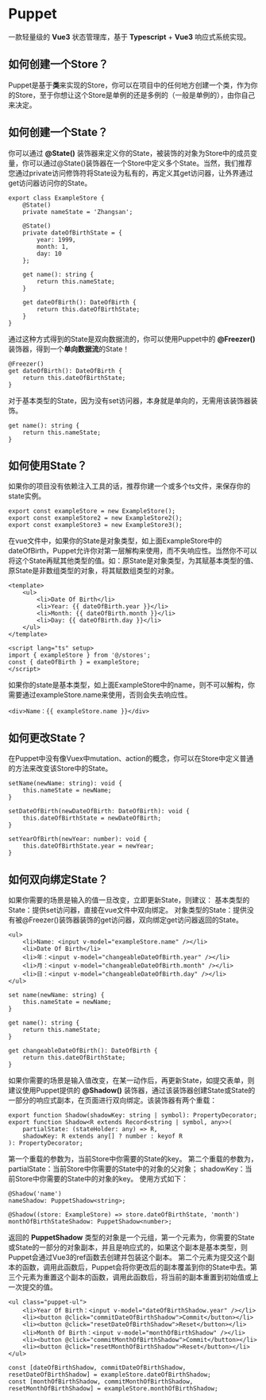 # Puppet
一款轻量级的 **Vue3** 状态管理库，基于 **Typescript** + **Vue3** 响应式系统实现。
## 如何创建一个Store？
Puppet是基于**类**来实现的Store，你可以在项目中的任何地方创建一个类，作为你的Store，至于你想让这个Store是单例的还是多例的（一般是单例的），由你自己来决定。
## 如何创建一个State？
你可以通过 **@State()** 装饰器来定义你的State，被装饰的对象为Store中的成员变量，你可以通过@State()装饰器在一个Store中定义多个State。当然，我们推荐您通过private访问修饰符将State设为私有的，再定义其get访问器，让外界通过get访问器访问你的State。

```
export class ExampleStore {
    @State()
    private nameState = 'Zhangsan';

    @State()
    private dateOfBirthState = {
        year: 1999,
        month: 1,
        day: 10
    };

    get name(): string {
        return this.nameState;
    }

    get dateOfBirth(): DateOfBirth {
        return this.dateOfBirthState;
    }
}
```
通过这种方式得到的State是双向数据流的，你可以使用Puppet中的 **@Freezer()** 装饰器，得到一个**单向数据流**的State！
```
@Freezer()
get dateOfBirth(): DateOfBirth {
    return this.dateOfBirthState;
}
```
对于基本类型的State，因为没有set访问器，本身就是单向的，无需用该装饰器装饰。
```
get name(): string {
    return this.nameState;
}
```
## 如何使用State？
如果你的项目没有依赖注入工具的话，推荐你建一个或多个ts文件，来保存你的state实例。
```
export const exampleStore = new ExampleStore();
export const exampleStore2 = new ExampleStore2();
export const exampleStore3 = new ExampleStore3();
```
在vue文件中，如果你的State是对象类型，如上面ExampleStore中的dateOfBirth，Puppet允许你对第一层解构来使用，而不失响应性。当然你不可以将这个State再赋其他类型的值。如：原State是对象类型，为其赋基本类型的值、原State是非数组类型的对象，将其赋数组类型的对象。
```
<template>
    <ul>
        <li>Date Of Birth</li>
        <li>Year: {{ dateOfBirth.year }}</li>
        <li>Month: {{ dateOfBirth.month }}</li>
        <li>Day: {{ dateOfBirth.day }}</li>
    </ul>
</template>

<script lang="ts" setup>
import { exampleStore } from '@/stores';
const { dateOfBirth } = exampleStore;
</script>
```

如果你的state是基本类型，如上面ExampleStore中的name，则不可以解构，你需要通过exampleStore.name来使用，否则会失去响应性。
```
<div>Name：{{ exampleStore.name }}</div>
```
## 如何更改State？
在Puppet中没有像Vuex中mutation、action的概念，你可以在Store中定义普通的方法来改变该Store中的State。
```
setName(newName: string): void {
    this.nameState = newName;
}

setDateOfBirth(newDateOfBirth: DateOfBirth): void {
    this.dateOfBirthState = newDateOfBirth;
}

setYearOfBirth(newYear: number): void {
    this.dateOfBirthState.year = newYear;
}
```
## 如何双向绑定State？
如果你需要的场景是输入的值一旦改变，立即更新State，则建议：
基本类型的State：提供set访问器，直接在vue文件中双向绑定。
对象类型的State：提供没有被@Freezer()装饰器装饰的get访问器，双向绑定get访问器返回的State。
```
<ul>
    <li>Name: <input v-model="exampleStore.name" /></li>
    <li>Date Of Birth</li>
    <li>年：<input v-model="changeableDateOfBirth.year" /></li>
    <li>月：<input v-model="changeableDateOfBirth.month" /></li>
    <li>日：<input v-model="changeableDateOfBirth.day" /></li>
</ul>

set name(newName: string) {
    this.nameState = newName;
}

get name(): string {
    return this.nameState;
}

get changeableDateOfBirth(): DateOfBirth {
    return this.dateOfBirthState;
}
```
如果你需要的场景是输入值改变，在某一动作后，再更新State，如提交表单，则建议使用Puppet提供的 **@Shadow()** 装饰器，通过该装饰器创建State或State的一部分的响应式副本，在页面进行双向绑定。该装饰器有两个重载：
```
export function Shadow(shadowKey: string | symbol): PropertyDecorator;
export function Shadow<R extends Record<string | symbol, any>>(
    partialState: (stateHolder: any) => R,
    shadowKey: R extends any[] ? number : keyof R
): PropertyDecorator;
```
第一个重载的参数为，当前Store中你需要的State的key。
第二个重载的参数为，partialState：当前Store中你需要的State中的对象的父对象； shadowKey：当前Store中你需要的State中的对象的key。
使用方式如下：
```
@Shadow('name')
nameShadow: PuppetShadow<string>;

@Shadow((store: ExampleStore) => store.dateOfBirthState, 'month')
monthOfBirthStateShadow: PuppetShadow<number>;
```
返回的 **PuppetShadow** 类型的对象是一个元组，第一个元素为，你需要的State或State的一部分的对象副本，并且是响应式的，如果这个副本是基本类型，则Puppet会通过Vue3的ref函数去创建并包装这个副本。
第二个元素为提交这个副本的函数，调用此函数后，Puppet会将你更改后的副本覆盖到你的State中去。第三个元素为重置这个副本的函数，调用此函数后，将当前的副本重置到初始值或上一次提交的值。
```
<ul class="puppet-ul">
    <li>Year Of Birth：<input v-model="dateOfBirthShadow.year" /></li>
    <li><button @click="commitDateOfBirthShadow">Commit</button></li>
    <li><button @click="resetDateOfBirthShadow">Reset</button></li>
    <li>Month Of Birth：<input v-model="monthOfBirthShadow" /></li>
    <li><button @click="commitMonthOfBirthShadow">Commit</button></li>
    <li><button @click="resetMonthOfBirthShadow">Reset</button></li>
</ul>

const [dateOfBirthShadow, commitDateOfBirthShadow, resetDateOfBirthShadow] = exampleStore.dateOfBirthShadow;
const [monthOfBirthShadow, commitMonthOfBirthShadow, resetMonthOfBirthShadow] = exampleStore.monthOfBirthShadow;
```

